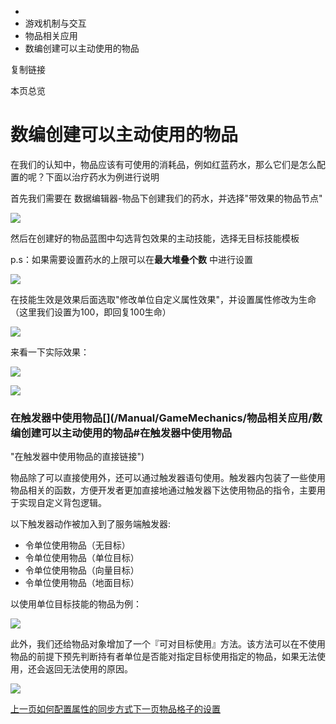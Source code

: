   * [](/)
  * 游戏机制与交互
  * 物品相关应用
  * 数编创建可以主动使用的物品

复制链接

本页总览

# 数编创建可以主动使用的物品

在我们的认知中，物品应该有可使用的消耗品，例如红蓝药水，那么它们是怎么配置的呢？下面以治疗药水为例进行说明

首先我们需要在 数据编辑器-物品下创建我们的药水，并选择"带效果的物品节点"

![](https://doc.sce.xd.com/assets/images/物品模板-5e1440a6214fd9235ffcfdb7bb524757.png)

然后在创建好的物品蓝图中勾选背包效果的主动技能，选择无目标技能模板

p.s：如果需要设置药水的上限可以在**最大堆叠个数** 中进行设置

![](https://doc.sce.xd.com/assets/images/无目标-cb2ae324d2582f267b952073561f5af5.png)

在技能生效是效果后面选取"修改单位自定义属性效果"，并设置属性修改为生命（这里我们设置为100，即回复100生命）

![](https://doc.sce.xd.com/assets/images/回复生命-6f977d70571c02912962fa3ba85ba9f6.png)

来看一下实际效果：

![](https://doc.sce.xd.com/assets/images/主动技能-9d999138b19f9a5c0fecdf4c4a06eae3.png)

![](https://doc.sce.xd.com/assets/images/回血-64209c9f10e09a23464c52c2e7877e14.png)

### 在触发器中使用物品[​](/Manual/GameMechanics/物品相关应用/数编创建可以主动使用的物品#在触发器中使用物品
"在触发器中使用物品的直接链接")

物品除了可以直接使用外，还可以通过触发器语句使用。触发器内包装了一些使用物品相关的函数，方便开发者更加直接地通过触发器下达使用物品的指令，主要用于实现自定义背包逻辑。

以下触发器动作被加入到了服务端触发器:

  * 令单位使用物品（无目标）
  * 令单位使用物品（单位目标）
  * 令单位使用物品（向量目标）
  * 令单位使用物品（地面目标）

以使用单位目标技能的物品为例：

![](https://doc.sce.xd.com/assets/images/使用物品-c2720f3de3d019c5734f3eb60478fc66.png)

此外，我们还给物品对象增加了一个『可对目标使用』方法。该方法可以在不使用物品的前提下预先判断持有者单位是否能对指定目标使用指定的物品，如果无法使用，还会返回无法使用的原因。

![](https://doc.sce.xd.com/assets/images/物品可被使用-8aaf348d762479da2bc2799461e5ca78.png)

[上一页如何配置属性的同步方式](/Manual/GameMechanics/属性相关/SyncProperty)[下一页物品格子的设置](/Manual/GameMechanics/物品相关应用/物品格子的设置)



